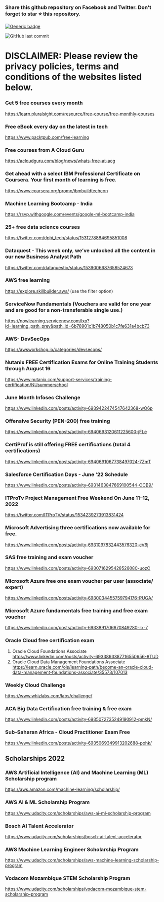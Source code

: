 ### Share this github repository on Facebook and Twitter. Don't forget to star ⭐ this repository. 

[![Generic badge](https://img.shields.io/badge/%20Follow%20me%20on%20LinkedIn-most%20recent%20updates-green.svg)](https://www.linkedin.com/posts/activity-6933891706970849280-rx-7)

![GitHub last commit](https://img.shields.io/github/last-commit/josepraveen/free_monthly_learning_resources)


# DISCLAIMER: Please review the privacy policies, terms and conditions of the websites listed below.


### Get 5 free courses every month 
https://learn.pluralsight.com/resource/free-course/free-monthly-courses

### Free eBook every day on the latest in tech 
https://www.packtpub.com/free-learning

### Free courses from A Cloud Guru 
https://acloudguru.com/blog/news/whats-free-at-acg

### Get ahead with a select IBM Professional Certificate on Coursera. Your first month of learning is free.
https://www.coursera.org/promo/ibmbuildtechcon

### Machine Learning Bootcamp - India
https://rsvp.withgoogle.com/events/google-ml-bootcamp-india

### 25+ free data science courses
https://twitter.com/dphi_tech/status/1531278884695851008

### Dataquest - This week only, we’ve unlocked all the content in our new Business Analyst Path
https://twitter.com/dataquestio/status/1539006687658524673

### AWS free learning
https://explore.skillbuilder.aws/ (use the filter option)

### ServiceNow Fundamentals (Vouchers are valid for one year and are good for a non-transferable single use.)
https://nowlearning.servicenow.com/lxp?id=learning_path_prev&path_id=6b78901c1b748050b1c7fe631a4bcb73

### AWS- DevSecOps 
https://awsworkshop.io/categories/devsecops/

### Nutanix FREE Certification Exams for Online Training Students through August 16
https://www.nutanix.com/support-services/training-certification/NUsummerschool

### June Month Infosec Challenge 
https://www.linkedin.com/posts/activity-6939422474547642368-wO6p

### Offensive Security (PEN-200) free training 
https://www.linkedin.com/posts/activity-6940693120611225600-jFLe

### CertiProf is still offering FREE certifications (total 4 certifications)
https://www.linkedin.com/posts/activity-6940691067738497024-7ZmT

### Salesforce Certification Days - June '22 Schedule 
https://www.linkedin.com/posts/activity-6931463847669100544-OCB9/

### ITProTv Project Management Free Weekend On June 11–12, 2022 
https://twitter.com/ITProTV/status/1534239273913831424

### Microsoft Advertising three certifications now available for free. 
https://www.linkedin.com/posts/activity-6931097832443576320-cV6j

### SAS free training and exam voucher 
https://www.linkedin.com/posts/activity-6930716295428526080-uozO

### Microsoft Azure free one exam voucher per user (associate/ expert)
https://www.linkedin.com/posts/activity-6930034455759794176-PUGA/

### Microsoft Azure fundamentals free training and free exam voucher 
https://www.linkedin.com/posts/activity-6933891706970849280-rx-7

### Oracle Cloud free certification exam 
1) Oracle Cloud Foundations Associate 
https://www.linkedin.com/posts/activity-6933893387716550656-8TUD
2) Oracle Cloud Data Management Foundations Associate
https://learn.oracle.com/ols/learning-path/become-an-oracle-cloud-data-management-foundations-associate/35573/107013

### Weekly Cloud Challenge
https://www.whizlabs.com/labs/challenge/

### ACA Big Data Certification free training & free exam
https://www.linkedin.com/posts/activity-6935072735249190912-pmkN/

### Sub-Saharan Africa - Cloud Practitioner Exam Free
https://www.linkedin.com/posts/activity-6935069349913202688-pohk/
 
Scholarships 2022
-----------------------------

### AWS Artificial Intelligence (AI) and Machine Learning (ML) Scholarship program
https://aws.amazon.com/machine-learning/scholarship/
 
### AWS AI & ML Scholarship Program
https://www.udacity.com/scholarships/aws-ai-ml-scholarship-program

### Bosch AI Talent Accelerator
https://www.udacity.com/scholarships/bosch-ai-talent-accelerator

### AWS Machine Learning Engineer Scholarship Program
https://www.udacity.com/scholarships/aws-machine-learning-scholarship-program

### Vodacom Mozambique STEM Scholarship Program
https://www.udacity.com/scholarships/vodacom-mozambique-stem-scholarship-program



